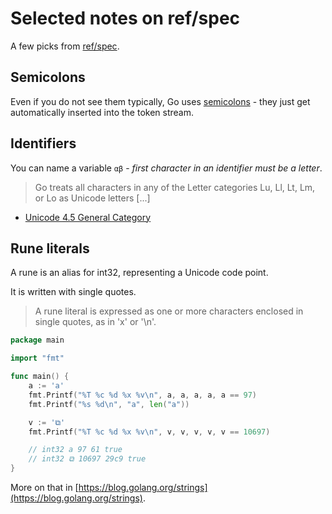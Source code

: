 # Selected notes on ref/spec

A few picks from [ref/spec](https://golang.org/ref/spec).

## Semicolons

Even if you do not see them typically, Go uses
  [semicolons](https://golang.org/ref/spec#Semicolons) - they just get
  automatically inserted into the token stream.

## Identifiers

You can name a variable `αβ` - *first character in an identifier must be a letter*.

> Go treats all characters in any of the Letter categories Lu, Ll, Lt, Lm, or Lo as Unicode letters [...]

* [Unicode 4.5 General Category](https://www.unicode.org/versions/Unicode8.0.0/ch04.pdf#page=17)


## Rune literals

A rune is an alias for int32, representing a Unicode code point.

It is written with single quotes.

> A rune literal is expressed as one or more characters enclosed in single quotes, as in 'x' or '\n'.

[embedmd]:# (../x/runevalue/main.go)
```go
package main

import "fmt"

func main() {
	a := 'a'
	fmt.Printf("%T %c %d %x %v\n", a, a, a, a, a == 97)
	fmt.Printf("%s %d\n", "a", len("a"))

	v := '⧉'
	fmt.Printf("%T %c %d %x %v\n", v, v, v, v, v == 10697)

	// int32 a 97 61 true
	// int32 ⧉ 10697 29c9 true
}
```

More on that in [https://blog.golang.org/strings](https://blog.golang.org/strings).
